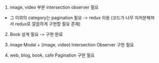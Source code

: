1. image, video 부분 intersection observer 필요

- 그 이외의 category는 pagination 필요 -> redux 이용 (코드가 너무 지저분해져서
  redux로 깔끔하게 구현할 필요 존재)

2. Book 설계 필요 -> 구현 완료

3. image Modal + (image, video) Intersection Observer 구현 필요

4. web, blog, book, cafe Pagination 구현 필요
